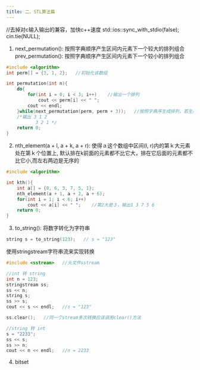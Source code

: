 ```yaml
---
title: 二、STL算法篇
---
```


//去掉对c输入输出的兼容，加快c++速度
std::ios::sync_with_stdio(false);
cin.tie(NULL);
<!--more-->

1. next_permutation(): 按照字典顺序产生区间内元素下一个较大的排列组合
   prev_permutation(): 按照字典顺序产生区间内元素下一个较小的排列组合
```cpp
#include <algorithm>
int perm[] = {3, 1, 2};   //初始化该数组

int permutation(int n){
	do{
		for(int i = 0; i < 3; i++)    //输出一个排列
			cout << perm[i] << " ";
		cout << endl;
	}while(next_permutation(perm, perm + 3));   //按照字典序生成排列，若生成完毕，返回false
	/*输出 3 1 2
	       3 2 1 */
	return 0;
}
```
2. nth_element(a + l, a + k, a + r): 使得ａ这个数组中区间(l, r)内的第ｋ大元素处在第ｋ个位置上, 默认排在k前面的元素都不比它大，排在它后面的元素都不比它小,而左右两边是无序的
```cpp
#include <algorithm>

int kth(){
	int a[] = {0, 6, 3, 7, 5, 1};
	nth_element(a + 1, a + 2, a + 6);
	for(int i = 1; i < 6; i++)
		cout << a[i] << " ";    //第2大是３，输出1 3 7 5 6
	return 0;
}
```

3. to_string(): 将数字转化为字符串
```cpp
string s = to_string(123);   // s = "123"
```

使用stringstream字符串流来实现转换
```cpp
#include <sstream>   //头文件sstream

//int 转 string
int n = 123;
stringstream ss;
ss << n;
string s;
ss >> s;
cout << s << endl;   //s = "123"

ss.clear();   //同一个stream多次转换应该调用clear()方法

//string 转 int
s = "2233";
ss << s;
ss >> n;
cout << n << endl;   //n = 2233
```

4. bitset
